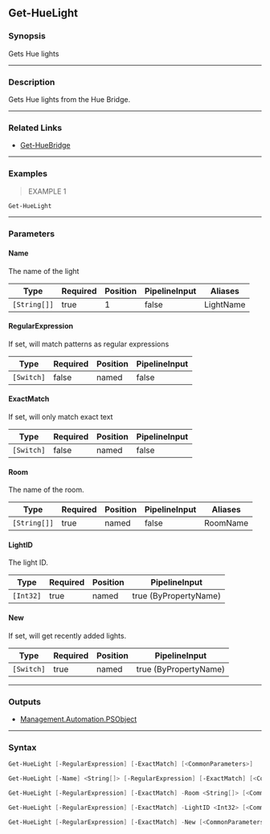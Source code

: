 Get-HueLight
------------

### Synopsis
Gets Hue lights

---

### Description

Gets Hue lights from the Hue Bridge.

---

### Related Links
* [Get-HueBridge](Get-HueBridge.md)

---

### Examples
> EXAMPLE 1

```PowerShell
Get-HueLight
```

---

### Parameters
#### **Name**
The name of the light

|Type        |Required|Position|PipelineInput|Aliases  |
|------------|--------|--------|-------------|---------|
|`[String[]]`|true    |1       |false        |LightName|

#### **RegularExpression**
If set, will match patterns as regular expressions

|Type      |Required|Position|PipelineInput|
|----------|--------|--------|-------------|
|`[Switch]`|false   |named   |false        |

#### **ExactMatch**
If set, will only match exact text

|Type      |Required|Position|PipelineInput|
|----------|--------|--------|-------------|
|`[Switch]`|false   |named   |false        |

#### **Room**
The name of the room.

|Type        |Required|Position|PipelineInput|Aliases |
|------------|--------|--------|-------------|--------|
|`[String[]]`|true    |named   |false        |RoomName|

#### **LightID**
The light ID.

|Type     |Required|Position|PipelineInput        |
|---------|--------|--------|---------------------|
|`[Int32]`|true    |named   |true (ByPropertyName)|

#### **New**
If set, will get recently added lights.

|Type      |Required|Position|PipelineInput        |
|----------|--------|--------|---------------------|
|`[Switch]`|true    |named   |true (ByPropertyName)|

---

### Outputs
* [Management.Automation.PSObject](https://learn.microsoft.com/en-us/dotnet/api/System.Management.Automation.PSObject)

---

### Syntax
```PowerShell
Get-HueLight [-RegularExpression] [-ExactMatch] [<CommonParameters>]
```
```PowerShell
Get-HueLight [-Name] <String[]> [-RegularExpression] [-ExactMatch] [<CommonParameters>]
```
```PowerShell
Get-HueLight [-RegularExpression] [-ExactMatch] -Room <String[]> [<CommonParameters>]
```
```PowerShell
Get-HueLight [-RegularExpression] [-ExactMatch] -LightID <Int32> [<CommonParameters>]
```
```PowerShell
Get-HueLight [-RegularExpression] [-ExactMatch] -New [<CommonParameters>]
```
